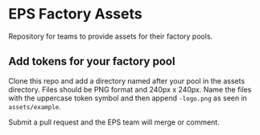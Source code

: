 # EPS Factory Assets
Repository for teams to provide assets for their factory pools.

## Add tokens for your factory pool

Clone this repo and add a directory named after your pool in the assets directory. Files should be PNG format and 240px x 240px. Name the files with the uppercase token symbol and then append `-logo.png` as seen in `assets/example`.

Submit a pull request and the EPS team will merge or comment.
